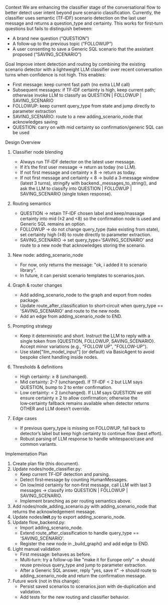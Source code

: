Context
We are enhancing the classifier stage of the conversational flow to better detect user intent beyond pure scenario classification. Currently, the classifier uses semantic (TF‑IDF) scenario detection on the last user message and returns a question_type and certainty. This works for first‑turn questions but fails to distinguish between:
- A brand new question (“QUESTION”)
- A follow‑up to the previous topic (“FOLLOWUP”)
- A user consenting to save a Generic SQL scenario that the assistant proposed (“SAVING_SCENARIO”)

Goal
Improve intent detection and routing by combining the existing scenario detector with a lightweight LLM classifier over recent conversation turns when confidence is not high. This enables:
- First message: keep current fast path (no extra LLM call)
- Subsequent messages: if TF‑IDF certainty is high, keep current path; otherwise invoke LLM to classify as QUESTION | FOLLOWUP | SAVING_SCENARIO
- FOLLOWUP: keep current query_type from state and jump directly to parameter extraction
- SAVING_SCENARIO: route to a new adding_scenario_node that acknowledges saving
- QUESTION: carry on with mid certainty so confirmation/generic SQL can be used

Design Overview
1) Classifier node blending
   - Always run TF‑IDF detector on the latest user message.
   - If it’s the first user message → return as today (no LLM).
   - If not first message and certainty ≥ 8 → return as today.
   - If not first message and certainty < 8 → build a 3‑message window (latest 3 turns), stringify with backend._messages_to_string(), and ask the LLM to classify into QUESTION | FOLLOWUP | SAVING_SCENARIO (single token response).

2) Routing semantics
   - QUESTION → retain TF‑IDF chosen label and keep/massage certainty into mid (≥2 and <8) so the confirmation node is used and Generic SQL remains an option.
   - FOLLOWUP → do not change query_type (take existing from state), set certainty high (≥8) to route directly to parameter extraction.
   - SAVING_SCENARIO → set query_type='SAVING_SCENARIO' and route to a new node that acknowledges storing the scenario.

3) New node: adding_scenario_node
   - For now, only returns the message: "ok, i added it to scenario library".
   - In future, it can persist scenario templates to scenarios.json.

4) Graph & router changes
   - Add adding_scenario_node to the graph and export from nodes package.
   - Update route_after_classification to short‑circuit when query_type == 'SAVING_SCENARIO' and route to the new node.
   - Add an edge from adding_scenario_node to END.

5) Prompting strategy
   - Keep it deterministic and short. Instruct the LLM to reply with a single token from {QUESTION, FOLLOWUP, SAVING_SCENARIO}. Accept minor variations (e.g., "FOLLOW UP", "FOLLOW-UP").
   - Use state["llm_model_input"] (or default) via BasicAgent to avoid bespoke client handling inside nodes.

6) Thresholds & definitions
   - High certainty: ≥ 8 (unchanged).
   - Mid certainty: 2–7 (unchanged). If TF‑IDF < 2 but LLM says QUESTION, bump to 2 to enter confirmation.
   - Low certainty: < 2 (unchanged). If LLM says QUESTION we still ensure certainty ≥ 2 to allow confirmation; otherwise the low‑certainty fallback remains available when detector returns OTHER and LLM doesn’t override.

7) Edge cases
   - If previous query_type is missing on FOLLOWUP, fall back to detector’s label but keep high certainty to continue flow (best effort).
   - Robust parsing of LLM response to handle whitespace/case and common variants.

Implementation Plan
1. Create plan file (this document).
2. Update nodes/node_classifier.py:
   - Keep current TF‑IDF detection and parsing.
   - Detect first‑message by counting HumanMessages.
   - On low/mid certainty for non‑first message, call LLM with last 3 messages → classify into QUESTION | FOLLOWUP | SAVING_SCENARIO.
   - Implement branching as per routing semantics above.
3. Add nodes/node_adding_scenario.py with adding_scenario_node that returns the acknowledgement message.
4. Update nodes/__init__.py to export adding_scenario_node.
5. Update flow_backend.py:
   - Import adding_scenario_node.
   - Extend route_after_classification to handle query_type == 'SAVING_SCENARIO'.
   - Register the new node in _build_graph() and add edge to END.
6. Light manual validation
   - First message: behaves as before.
   - Multi‑turn: try a follow‑up like "make it for Europe only" → should reuse previous query_type and jump to parameter extraction.
   - After a Generic SQL answer, reply "yes, save it" → should route to adding_scenario_node and return the confirmation message.
7. Future work (not in this change):
   - Persist saved scenarios to scenarios.json with de‑duplication and validation.
   - Add tests for the new routing and classifier behavior.

